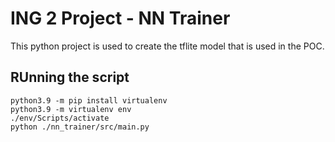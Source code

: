 # ING 2 Project - NN Trainer

This python project is used to create the tflite model that is used in the POC.

## RUnning the script

```terminal
python3.9 -m pip install virtualenv
python3.9 -m virtualenv env
./env/Scripts/activate
python ./nn_trainer/src/main.py
```
